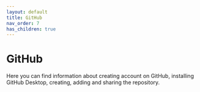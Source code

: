 ```yaml
---
layout: default
title: GitHub
nav_order: 7
has_children: true
---
```


# GitHub  

Here you can find information about creating account on GitHub, installing GitHub Desktop, creating, adding and sharing the repository.